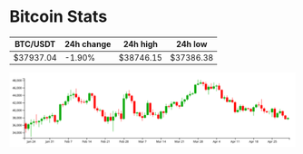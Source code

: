 # Bitcoin Stats

BTC/USDT|24h change|24h high|24h low|
|---|---|---|---|
|$37937.04|-1.90%|$38746.15|$37386.38|

<img src="./chart.svg">
